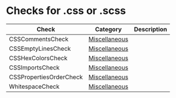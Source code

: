 # Checks for .css or .scss

Check | Category | Description
----- | -------- | -----------
CSSCommentsCheck | [Miscellaneous](miscellaneous_checks.markdown#miscellaneous-checks) | |
CSSEmptyLinesCheck | [Miscellaneous](miscellaneous_checks.markdown#miscellaneous-checks) | |
CSSHexColorsCheck | [Miscellaneous](miscellaneous_checks.markdown#miscellaneous-checks) | |
CSSImportsCheck | [Miscellaneous](miscellaneous_checks.markdown#miscellaneous-checks) | |
CSSPropertiesOrderCheck | [Miscellaneous](miscellaneous_checks.markdown#miscellaneous-checks) | |
WhitespaceCheck | [Miscellaneous](miscellaneous_checks.markdown#miscellaneous-checks) | |